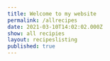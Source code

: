 ```yaml
---
title: Welcome to my website
permalink: /allrecipes
date: 2021-03-10T14:02:02.000Z
show: all recipies
layout: recipeslisting
published: true
---
```



